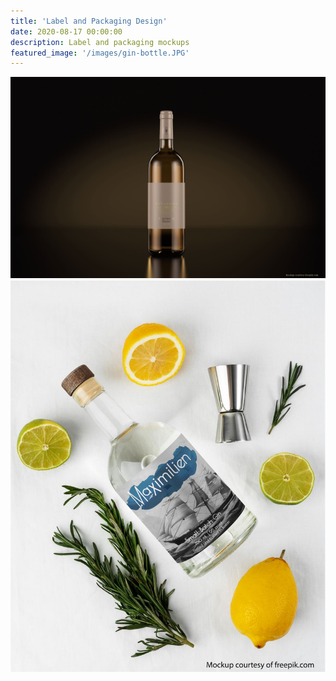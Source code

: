 ```yaml
---
title: 'Label and Packaging Design'
date: 2020-08-17 00:00:00
description: Label and packaging mockups
featured_image: '/images/gin-bottle.JPG'
---
```


<div class="gallery" data-columns="4">
	<img src="/images/wine-sauvblanc.JPG">
	<img src="/images/gin-bottle.JPG">

</div>
